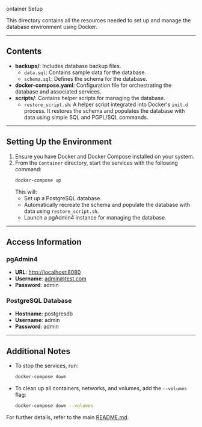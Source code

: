ontainer Setup

This directory contains all the resources needed to set up and manage the database environment using Docker.

---

## Contents
- **backups/**: Includes database backup files.
  - `data.sql`: Contains sample data for the database.
  - `schema.sql`: Defines the schema for the database.
- **docker-compose.yaml**: Configuration file for orchestrating the database and associated services.
- **scripts/**: Contains helper scripts for managing the database.
  - `restore_script.sh`: A helper script integrated into Docker's `init.d` process. It restores the schema and populates the database with data using simple SQL and PGPL/SQL commands.

---

## Setting Up the Environment

1. Ensure you have Docker and Docker Compose installed on your system.
2. From the `Container` directory, start the services with the following command:
   ```bash
   docker-compose up
   ```
   This will:
   - Set up a PostgreSQL database.
   - Automatically recreate the schema and populate the database with data using `restore_script.sh`.
   - Launch a pgAdmin4 instance for managing the database.

---

## Access Information

### pgAdmin4
- **URL**: [http://localhost:8080](http://localhost:8080)
- **Username**: admin@test.com
- **Password**: admin

### PostgreSQL Database
- **Hostname**: postgresdb
- **Username**: admin
- **Password**: admin

---

## Additional Notes
- To stop the services, run:
  ```bash
  docker-compose down
  ```
- To clean up all containers, networks, and volumes, add the `--volumes` flag:
  ```bash
  docker-compose down --volumes
  ```

For further details, refer to the main [README.md](../README.md).


